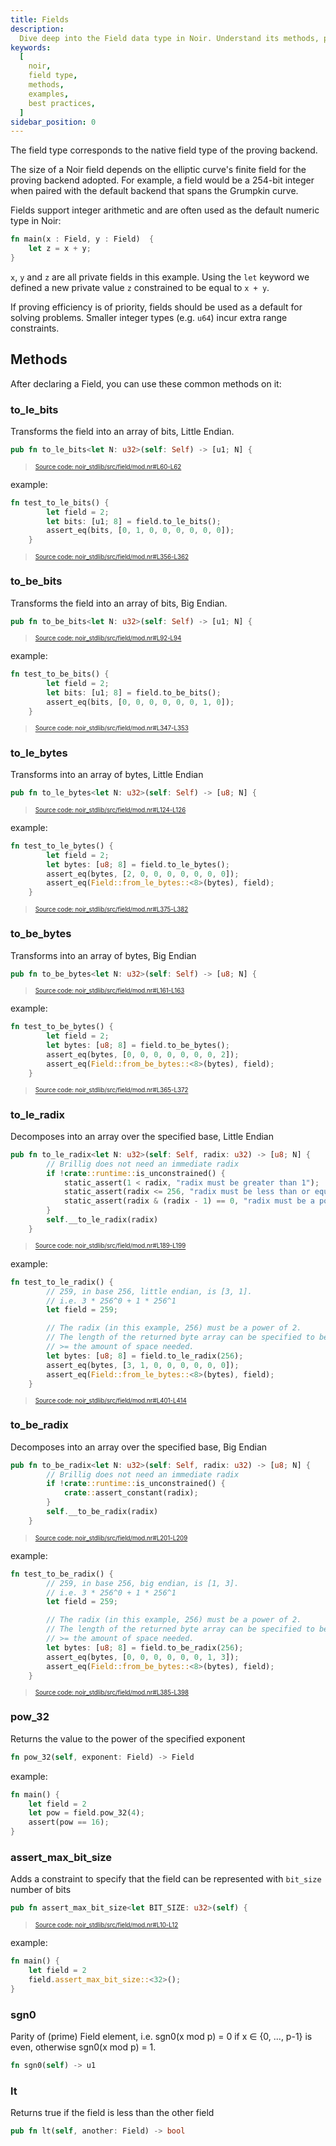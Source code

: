 ```yaml
---
title: Fields
description:
  Dive deep into the Field data type in Noir. Understand its methods, practical examples, and best practices to effectively use Fields in your Noir programs.
keywords:
  [
    noir,
    field type,
    methods,
    examples,
    best practices,
  ]
sidebar_position: 0
---
```


The field type corresponds to the native field type of the proving backend.

The size of a Noir field depends on the elliptic curve's finite field for the proving backend
adopted. For example, a field would be a 254-bit integer when paired with the default backend that
spans the Grumpkin curve.

Fields support integer arithmetic and are often used as the default numeric type in Noir:

```rust
fn main(x : Field, y : Field)  {
    let z = x + y;
}
```

`x`, `y` and `z` are all private fields in this example. Using the `let` keyword we defined a new
private value `z` constrained to be equal to `x + y`.

If proving efficiency is of priority, fields should be used as a default for solving problems.
Smaller integer types (e.g. `u64`) incur extra range constraints.

## Methods

After declaring a Field, you can use these common methods on it:

### to_le_bits

Transforms the field into an array of bits, Little Endian.

```rust title="to_le_bits" showLineNumbers 
pub fn to_le_bits<let N: u32>(self: Self) -> [u1; N] {
```
> <sup><sub><a href="https://github.com/noir-lang/noir/blob/master/noir_stdlib/src/field/mod.nr#L60-L62" target="_blank" rel="noopener noreferrer">Source code: noir_stdlib/src/field/mod.nr#L60-L62</a></sub></sup>


example:

```rust title="to_le_bits_example" showLineNumbers 
fn test_to_le_bits() {
        let field = 2;
        let bits: [u1; 8] = field.to_le_bits();
        assert_eq(bits, [0, 1, 0, 0, 0, 0, 0, 0]);
    }
```
> <sup><sub><a href="https://github.com/noir-lang/noir/blob/master/noir_stdlib/src/field/mod.nr#L356-L362" target="_blank" rel="noopener noreferrer">Source code: noir_stdlib/src/field/mod.nr#L356-L362</a></sub></sup>



### to_be_bits

Transforms the field into an array of bits, Big Endian.

```rust title="to_be_bits" showLineNumbers 
pub fn to_be_bits<let N: u32>(self: Self) -> [u1; N] {
```
> <sup><sub><a href="https://github.com/noir-lang/noir/blob/master/noir_stdlib/src/field/mod.nr#L92-L94" target="_blank" rel="noopener noreferrer">Source code: noir_stdlib/src/field/mod.nr#L92-L94</a></sub></sup>


example:

```rust title="to_be_bits_example" showLineNumbers 
fn test_to_be_bits() {
        let field = 2;
        let bits: [u1; 8] = field.to_be_bits();
        assert_eq(bits, [0, 0, 0, 0, 0, 0, 1, 0]);
    }
```
> <sup><sub><a href="https://github.com/noir-lang/noir/blob/master/noir_stdlib/src/field/mod.nr#L347-L353" target="_blank" rel="noopener noreferrer">Source code: noir_stdlib/src/field/mod.nr#L347-L353</a></sub></sup>



### to_le_bytes

Transforms into an array of bytes, Little Endian

```rust title="to_le_bytes" showLineNumbers 
pub fn to_le_bytes<let N: u32>(self: Self) -> [u8; N] {
```
> <sup><sub><a href="https://github.com/noir-lang/noir/blob/master/noir_stdlib/src/field/mod.nr#L124-L126" target="_blank" rel="noopener noreferrer">Source code: noir_stdlib/src/field/mod.nr#L124-L126</a></sub></sup>


example:

```rust title="to_le_bytes_example" showLineNumbers 
fn test_to_le_bytes() {
        let field = 2;
        let bytes: [u8; 8] = field.to_le_bytes();
        assert_eq(bytes, [2, 0, 0, 0, 0, 0, 0, 0]);
        assert_eq(Field::from_le_bytes::<8>(bytes), field);
    }
```
> <sup><sub><a href="https://github.com/noir-lang/noir/blob/master/noir_stdlib/src/field/mod.nr#L375-L382" target="_blank" rel="noopener noreferrer">Source code: noir_stdlib/src/field/mod.nr#L375-L382</a></sub></sup>


### to_be_bytes

Transforms into an array of bytes, Big Endian

```rust title="to_be_bytes" showLineNumbers 
pub fn to_be_bytes<let N: u32>(self: Self) -> [u8; N] {
```
> <sup><sub><a href="https://github.com/noir-lang/noir/blob/master/noir_stdlib/src/field/mod.nr#L161-L163" target="_blank" rel="noopener noreferrer">Source code: noir_stdlib/src/field/mod.nr#L161-L163</a></sub></sup>


example:

```rust title="to_be_bytes_example" showLineNumbers 
fn test_to_be_bytes() {
        let field = 2;
        let bytes: [u8; 8] = field.to_be_bytes();
        assert_eq(bytes, [0, 0, 0, 0, 0, 0, 0, 2]);
        assert_eq(Field::from_be_bytes::<8>(bytes), field);
    }
```
> <sup><sub><a href="https://github.com/noir-lang/noir/blob/master/noir_stdlib/src/field/mod.nr#L365-L372" target="_blank" rel="noopener noreferrer">Source code: noir_stdlib/src/field/mod.nr#L365-L372</a></sub></sup>



### to_le_radix

Decomposes into an array over the specified base, Little Endian

```rust title="to_le_radix" showLineNumbers 
pub fn to_le_radix<let N: u32>(self: Self, radix: u32) -> [u8; N] {
        // Brillig does not need an immediate radix
        if !crate::runtime::is_unconstrained() {
            static_assert(1 < radix, "radix must be greater than 1");
            static_assert(radix <= 256, "radix must be less than or equal to 256");
            static_assert(radix & (radix - 1) == 0, "radix must be a power of 2");
        }
        self.__to_le_radix(radix)
    }
```
> <sup><sub><a href="https://github.com/noir-lang/noir/blob/master/noir_stdlib/src/field/mod.nr#L189-L199" target="_blank" rel="noopener noreferrer">Source code: noir_stdlib/src/field/mod.nr#L189-L199</a></sub></sup>



example:

```rust title="to_le_radix_example" showLineNumbers 
fn test_to_le_radix() {
        // 259, in base 256, little endian, is [3, 1].
        // i.e. 3 * 256^0 + 1 * 256^1
        let field = 259;

        // The radix (in this example, 256) must be a power of 2.
        // The length of the returned byte array can be specified to be
        // >= the amount of space needed.
        let bytes: [u8; 8] = field.to_le_radix(256);
        assert_eq(bytes, [3, 1, 0, 0, 0, 0, 0, 0]);
        assert_eq(Field::from_le_bytes::<8>(bytes), field);
    }
```
> <sup><sub><a href="https://github.com/noir-lang/noir/blob/master/noir_stdlib/src/field/mod.nr#L401-L414" target="_blank" rel="noopener noreferrer">Source code: noir_stdlib/src/field/mod.nr#L401-L414</a></sub></sup>



### to_be_radix

Decomposes into an array over the specified base, Big Endian

```rust title="to_be_radix" showLineNumbers 
pub fn to_be_radix<let N: u32>(self: Self, radix: u32) -> [u8; N] {
        // Brillig does not need an immediate radix
        if !crate::runtime::is_unconstrained() {
            crate::assert_constant(radix);
        }
        self.__to_be_radix(radix)
    }
```
> <sup><sub><a href="https://github.com/noir-lang/noir/blob/master/noir_stdlib/src/field/mod.nr#L201-L209" target="_blank" rel="noopener noreferrer">Source code: noir_stdlib/src/field/mod.nr#L201-L209</a></sub></sup>


example:

```rust title="to_be_radix_example" showLineNumbers 
fn test_to_be_radix() {
        // 259, in base 256, big endian, is [1, 3].
        // i.e. 3 * 256^0 + 1 * 256^1
        let field = 259;

        // The radix (in this example, 256) must be a power of 2.
        // The length of the returned byte array can be specified to be
        // >= the amount of space needed.
        let bytes: [u8; 8] = field.to_be_radix(256);
        assert_eq(bytes, [0, 0, 0, 0, 0, 0, 1, 3]);
        assert_eq(Field::from_be_bytes::<8>(bytes), field);
    }
```
> <sup><sub><a href="https://github.com/noir-lang/noir/blob/master/noir_stdlib/src/field/mod.nr#L385-L398" target="_blank" rel="noopener noreferrer">Source code: noir_stdlib/src/field/mod.nr#L385-L398</a></sub></sup>



### pow_32

Returns the value to the power of the specified exponent

```rust
fn pow_32(self, exponent: Field) -> Field
```

example:

```rust
fn main() {
    let field = 2
    let pow = field.pow_32(4);
    assert(pow == 16);
}
```

### assert_max_bit_size

Adds a constraint to specify that the field can be represented with `bit_size` number of bits

```rust title="assert_max_bit_size" showLineNumbers 
pub fn assert_max_bit_size<let BIT_SIZE: u32>(self) {
```
> <sup><sub><a href="https://github.com/noir-lang/noir/blob/master/noir_stdlib/src/field/mod.nr#L10-L12" target="_blank" rel="noopener noreferrer">Source code: noir_stdlib/src/field/mod.nr#L10-L12</a></sub></sup>


example:

```rust
fn main() {
    let field = 2
    field.assert_max_bit_size::<32>();
}
```

### sgn0

Parity of (prime) Field element, i.e. sgn0(x mod p) = 0 if x ∈ \{0, ..., p-1\} is even, otherwise sgn0(x mod p) = 1.

```rust
fn sgn0(self) -> u1
```


### lt

Returns true if the field is less than the other field

```rust
pub fn lt(self, another: Field) -> bool
```
